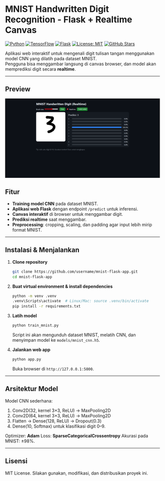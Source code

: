 # MNIST Handwritten Digit Recognition - Flask + Realtime Canvas

[![Python](https://img.shields.io/badge/Python-3.10%2B-blue?logo=python)](https://www.python.org/)
[![TensorFlow](https://img.shields.io/badge/TensorFlow-2.x-orange?logo=tensorflow)](https://www.tensorflow.org/)
[![Flask](https://img.shields.io/badge/Flask-2.x-black?logo=flask)](https://flask.palletsprojects.com/)
[![License: MIT](https://img.shields.io/badge/License-MIT-green.svg)](LICENSE)
[![GitHub Stars](https://img.shields.io/github/stars/username/repository?style=social)](https://github.com/username/repository)

Aplikasi web interaktif untuk mengenali digit tulisan tangan menggunakan model CNN yang dilatih pada dataset MNIST.  
Pengguna bisa menggambar langsung di canvas browser, dan model akan memprediksi digit secara **realtime**.

---

## Preview
![Preview App](static/preview.png) 

## Fitur
- **Training model CNN** pada dataset MNIST.
- **Aplikasi web Flask** dengan endpoint `/predict` untuk inferensi.
- **Canvas interaktif** di browser untuk menggambar digit.
- **Prediksi realtime** saat menggambar.
- **Preprocessing**: cropping, scaling, dan padding agar input lebih mirip format MNIST.

---

## Instalasi & Menjalankan

1. **Clone repository**
   ```bash
   git clone https://github.com/username/mnist-flask-app.git
   cd mnist-flask-app
   ```

2. **Buat virtual environment & install dependencies**

   ```bash
   python -m venv .venv
   .venv\Scripts\activate  # Linux/Mac: source .venv/bin/activate
   pip install -r requirements.txt
    ```

3. **Latih model**

   ```bash
   python train_mnist.py
   ```

   Script ini akan mengunduh dataset MNIST, melatih CNN, dan menyimpan model ke `models/mnist_cnn.h5`.

4. **Jalankan web app**

   ```bash
   python app.py
   ```

   Buka browser di `http://127.0.0.1:5000`.

---

## Arsitektur Model

Model CNN sederhana:

1. Conv2D(32, kernel 3×3, ReLU) → MaxPooling2D
2. Conv2D(64, kernel 3×3, ReLU) → MaxPooling2D
3. Flatten → Dense(128, ReLU) → Dropout(0.3)
4. Dense(10, Softmax) untuk klasifikasi digit 0–9.

Optimizer: **Adam**
Loss: **SparseCategoricalCrossentropy**
Akurasi pada MNIST: ±98%.

---


## Lisensi

MIT License.
Silakan gunakan, modifikasi, dan distribusikan proyek ini.
